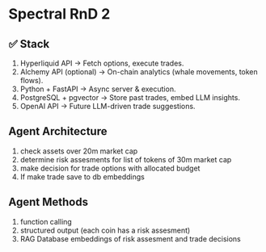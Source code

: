 # Spectral RnD 2

## ✅ Stack

1. Hyperliquid API → Fetch options, execute trades.
2. Alchemy API (optional) → On-chain analytics (whale movements, token flows).
3. Python + FastAPI → Async server & execution.
4. PostgreSQL + pgvector → Store past trades, embed LLM insights.
5. OpenAI API → Future LLM-driven trade suggestions.

## Agent Architecture

1. check assets over 20m market cap
2. determine risk assesments for list of tokens of 30m market cap
3. make decision for trade options with allocated budget
4. If make trade save to db embeddings

## Agent Methods

1. function calling
2. structured output (each coin has a risk assesment)
3. RAG Database embeddings of risk assesment and trade decisions
